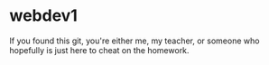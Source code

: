 # webdev1
If you found this git, you're either me, my teacher, or someone who hopefully is just here to cheat on the homework.